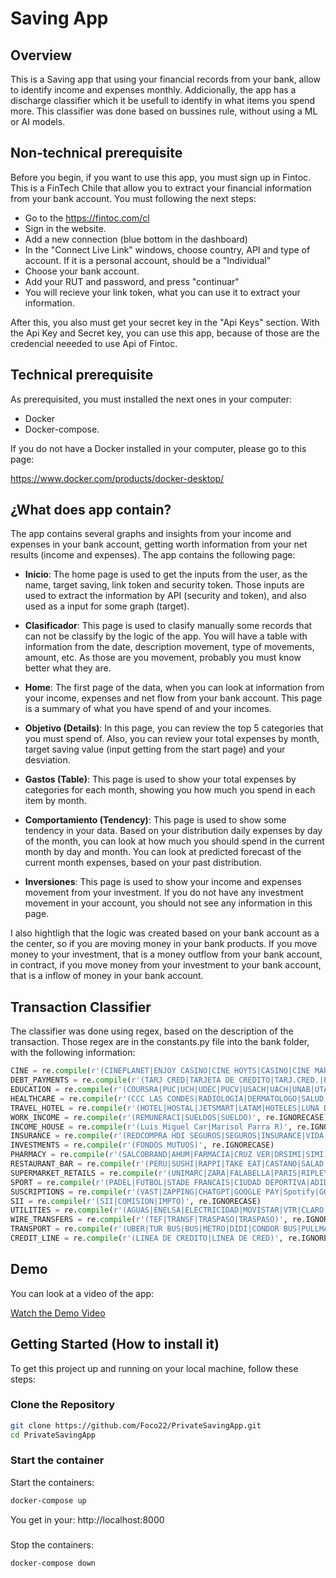 # Saving App

## Overview

This is a Saving app that using your financial records from your bank, allow to identify income and expenses monthly. Addicionally, the app has a discharge classifier which it be usefull to identify in what items you spend more. This classifier was done based on bussines rule, without using a ML or AI models. 

## Non-technical prerequisite

Before you begin, if you want to use this app, you must sign up in Fintoc. This is a FinTech Chile that allow you to extract your financial information from your bank account. You must following the next steps:

- Go to the https://fintoc.com/cl
- Sign in the website.
- Add a new connection (blue bottom in the dashboard)
- In the "Connect Live Link" windows, choose country, API and type of account. If it is a personal account,      should be a "Individual"
- Choose your bank account.
- Add your RUT and password, and press "continuar"
- You will recieve your link token, what you can use it to extract your information.

After this, you also must get your secret key in the "Api Keys" section. With the Api Key and Secret key, you can use this app, because of those are the credencial neeeded to use Api of Fintoc.


## Technical prerequisite

As prerequisited, you must installed the next ones in your computer:

- Docker
- Docker-compose.

If you do not have a Docker installed in your computer, please go to this page:

https://www.docker.com/products/docker-desktop/


## ¿What does app contain?

The app contains several graphs and insights from your income and expenses in your bank account, getting worth information from your net results (income and expenses). The app contains the following page:

- **Inicio**: The home page is used to get the inputs from the user, as the name, target saving, link token and security token. Those inputs are used to extract the information by API (security and token), and also used as a input for some graph (target).

- **Clasificador**: This page is used to clasify manually some records that can not be classify by the logic of the app. You will have a table with information from the date, description movement, type of movements, amount, etc. As those are you movement, probably you must know better what they are.

- **Home**: The first page of the data, when you can look at information from your income, expenses and net flow from your bank account. This page is a summary of what you have spend of and your incomes.

- **Objetivo (Details)**: In this page, you can review the top 5 categories that you must spend of. Also, you can review your total expenses by month, target saving value (input getting from the start page) and your desviation. 

- **Gastos (Table)**: This page is used to show your total expenses by categories for each month, showing you how much you spend in each item by month.

- **Comportamiento (Tendency)**: This page is used to show some tendency in your data. Based on your distribution daily expenses by day of the month, you can look at how much you should spend in the current month by day and month. You can look at predicted forecast of the current month expenses, based on your past distribution. 

- **Inversiones**: This page is used to show your income and expenses movement from your investment. If you do not have any investment movement in your account, you should not see any information in this page.

I also hightligh that the logic was created based on your bank account as a the center, so if you are moving money in your bank products. If you move money to your investment, that is a money outflow from your bank account, in contract, if you move money from your investment to your bank account, that is a inflow of money in your bank account.

## Transaction Classifier

The classifier was done using regex, based on the description of the transaction. Those regex are in the constants.py file into the bank folder, with the following information:

```python
CINE = re.compile(r'(CINEPLANET|ENJOY CASINO|CINE HOYTS|CASINO|CINE MARK|CINEMARK|CINEPOLIS|CINEPOLIS CHILE)', re.IGNORECASE)
DEBT_PAYMENTS = re.compile(r'(TARJ CRED|TARJETA DE CREDITO|TARJ.CRED.|PAGO TC|PAGO TARJETA DE CREDITO)', re.IGNORECASE)
EDUCATION = re.compile(r'(COURSRA|PUC|UCH|UDEC|PUCV|USACH|UACH|UNAB|UTAL|UV|USM|UDD|UDP|UFRO|UNADES|UCN|UAI|UA|UBB|UTA|USS|ULS|UCSC|UCT|UBO|UCEN|UA|UCM|UAH|UPLA|UNAP|UTEM|ULAGOS|UST|UDLA|UMCE|INACAP|UVM|UNIACC|USEK|UAC|ULL)', re.IGNORECASE)
HEALTHCARE = re.compile(r'(CCC LAS CONDES|RADIOLOGIA|DERMATOLOGO|SALUD|CLINICA|HOSPITAL|ORTODONCIA)', re.IGNORECASE)
TRAVEL_HOTEL = re.compile(r'(HOTEL|HOSTAL|JETSMART|LATAM|HOTELES|LUNA DE PIRQUE|PUCON|SKY AIRLINE|SKY)', re.IGNORECASE)
WORK_INCOME = re.compile(r'(REMUNERACI|SUELDOS|SUELDO)', re.IGNORECASE)
INCOME_HOUSE = re.compile(r'(Luis Miguel Car|Marisol Parra R)', re.IGNORECASE)
INSURANCE = re.compile(r'(REDCOMPRA HDI SEGUROS|SEGUROS|INSURANCE|VIDA CAMAMRA|METLIFE|VIDA SECURITY)', re.IGNORECASE)
INVESTMENTS = re.compile(r'(FONDOS MUTUOS)', re.IGNORECASE)
PHARMACY = re.compile(r'(SALCOBRAND|AHUM|FARMACIA|CRUZ VER|DRSIMI|SIMI)', re.IGNORECASE)
RESTAURANT_BAR = re.compile(r'(PERU|SUSHI|RAPPI|TAKE EAT|CASTANO|SALAD|SUBWAY|CAFETERIA|STARBUCKS|GREENS|NIU SUSHI|DUNKIN DONUTS|COPPELIA|FOOD|JUAN MAESTRO|TOMMY BEANS|MC DONALDS|GELATERIA|JOHNNY ROCKETS|DOMINO FUENTE|GOLFO DI NAPOLE|RUBY TUESDAY|CHOCOLATE|FORK|DRINKS|TACO BELL|PIZZA|FUENTE CHICA|HARD ROCK|COFFE|OBELISCO|WORK CAFE|BONAFIDE|DOGGIS|RESTOBAR|BAR|FUENTE CHILENA|EL PATIO|TELEPIZZA|PIZZA|DOGGIS|PIZZA HUT|KENTUCKY|JUAN MAESTRO)', re.IGNORECASE)
SUPERMARKET_RETAILS = re.compile(r'(UNIMARC|ZARA|FALABELLA|PARIS|RIPLEY|WALMART|JUMBO|SANTA ISABEL|EASY|TOTTUS|ALVI|CASAIDEAS|MERCADO LIBRE|EASY|ABCDIN|LA POLAR|LAPOLAR|CORONA|ALIEXPRESS|CONSTRUMART|HITES|SODIMARC|DAFITI|ROSEN|HYM|H&M|COSTANERA|COSTANER)', re.IGNORECASE)
SPORT = re.compile(r'(PADEL|FUTBOL|STADE FRANCAIS|CIUDAD DEPORTIVA|ADIDAS|NIKE|DECATHLON|PUMAS)', re.IGNORECASE)
SUSCRIPTIONS = re.compile(r'(VAST|ZAPPING|CHATGPT|GOOGLE PAY|Spotify|GOOGLE CLOUD|GOOGLE)', re.IGNORECASE)
SII = re.compile(r'(SII|COMISION|IMPTO)', re.IGNORECASE)
UTILITIES = re.compile(r'(AGUAS|ENELSA|ELECTRICIDAD|MOVISTAR|VTR|CLARO|WOM|ENTEL|TELEFONICA|AGUAS ANDINAS|ENEL|COLMENA|METROGAS|COMUNIDAD EDIFIC)', re.IGNORECASE)
WIRE_TRANSFERS = re.compile(r'(TEF|TRANSF|TRASPASO|TRASPASO)', re.IGNORECASE)
TRANSPORT = re.compile(r'(UBER|TUR BUS|BUS|METRO|DIDI|CONDOR BUS|PULLMAN|BUSES)', re.IGNORECASE)
CREDIT_LINE = re.compile(r'(LINEA DE CREDITO|LINEA DE CRED)', re.IGNORECASE)
```


## Demo

You can look at a video of the app:

[Watch the Demo Video](https://www.youtube.com/watch?v=MlXP2_zF-O4)

## Getting Started (How to install it)

To get this project up and running on your local machine, follow these steps:

### Clone the Repository

```bash
git clone https://github.com/Foco22/PrivateSavingApp.git
cd PrivateSavingApp
```

### Start the container

Start the containers:

```bash
docker-compose up
```

You get in your: http://localhost:8000

### 

Stop the containers:

```bash
docker-compose down
```
